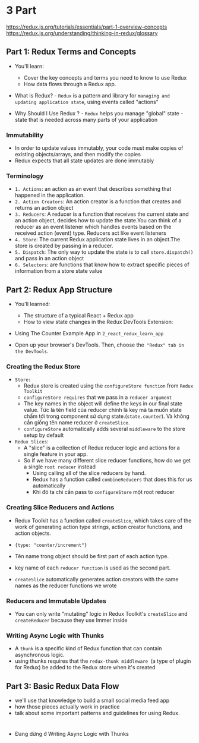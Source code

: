 # 3 Part

https://redux.js.org/tutorials/essentials/part-1-overview-concepts
https://redux.js.org/understanding/thinking-in-redux/glossary

## Part 1: Redux Terms and Concepts

-   You'll learn:

    -   Cover the key concepts and terms you need to know to use Redux
    -   How data flows through a Redux app.

-   What is Redux? - `Redux` is a pattern and library for `managing and updating application state`, using events called "actions"
-   Why Should I Use Redux ? - `Redux` helps you manage "global" state - state that is needed across many parts of your application

### Immutability

-   In order to update values immutably, your code must make copies of existing objects/arrays, and then modify the copies
-   Redux expects that all state updates are done immutably

### Terminology

-   `1. Actions`: an action as an event that describes something that happened in the application.
-   `2. Action Creators`: An action creator is a function that creates and returns an action object
-   `3. Reducers`: A reducer is a function that receives the current state and an action object, decides how to update the state.You can think of a reducer as an event listener which handles events based on the received action (event) type. Reducers act like event listeners
-   `4. Store`: The current Redux application state lives in an object.The store is created by passing in a reducer.
-   `5. Dispatch`: The only way to update the state is to call `store.dispatch()` and pass in an action object
-   `6. Selectors`: are functions that know how to extract specific pieces of information from a store state value

## Part 2: Redux App Structure

-   You'll learned:

    -   The structure of a typical React + Redux app
    -   How to view state changes in the Redux DevTools Extension:

-   Using The Counter Example App in `2_react_redux_learn_app`
-   Open up your browser's DevTools. Then, choose the` "Redux" tab in the DevTools`.

### Creating the Redux Store

-   `Store:`
    -   Redux store is created using the `configureStore function` from `Redux Toolkit`
    -   `configureStore requires` that we pass in a `reducer argument`
    -   The key names in the object will define the keys in our final state value. Tức là tên field của reducer chính là key mà ta muốn state chấm tới trong component sử dụng state.(`state.counter`). Và không cần giống tên name reducer ở `createSlice`.
    -   `configureStore` automatically adds several `middleware` to the store setup by default
-   `Redux Slices`:
    -   A "slice" is a collection of Redux reducer logic and actions for a single feature in your app.
    -   So if we have many different slice reducer functions, how do we get a single `root reducer` instead
        -   Using calling all of the slice reducers by hand.
        -   Redux has a function called `combineReducers` that does this for us automatically
        -   Khi đó ta chỉ cần pass to `configureStore` một root reducer

### Creating Slice Reducers and Actions

-   Redux Toolkit has a function called `createSlice`, which takes care of the work of generating action type strings, action creator functions, and action objects.

-   `{type: "counter/increment"}`
-   Tên name trong object should be first part of each action type.
-   key name of each `reducer function` is used as the second part.
-   `createSlice` automatically generates action creators with the same names as the reducer functions we wrote

### Reducers and Immutable Updates

-   You can only write "mutating" logic in Redux Toolkit's `createSlice` and `createReducer` because they use Immer inside

### Writing Async Logic with Thunks

-   A `thunk` is a specific kind of Redux function that can contain asynchronous logic.
-   using thunks requires that the `redux-thunk middleware `(a type of plugin for Redux) be added to the Redux store when it's created

## Part 3: Basic Redux Data Flow

-   we'll use that knowledge to build a small social media feed app
-   how those pieces actually work in practice
-   talk about some important patterns and guidelines for using Redux.

#

-   Đang dừng ở Writing Async Logic with Thunks
